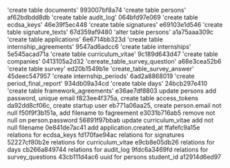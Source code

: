 'create table documents'		        993007bf8a74
'create table persons'			        af62bdbdd8db
'create table audit_log'		        064bfd97e069
'create table ecdsa_keys'		        46e39f5ec448
'create table signatures'		        e69103e1d546
'create table signature_texts'	        67d359af9480
'alter table persons'                   a1a75aaa309c
'create table applications'             6e6714bb323d
'create table internship_agreements'    9547ad6adcc6
'create table internships'              5e545acad71a
'create table curriculum_vitae'         9c189d643d47
'create table companies'                0413105a2d32
'cereate_table_survey_question'         a68e3cea52b6
'create table survey'                   ed20b1549b1e
'create_table_survey_answer'            45deec547957
'create internship_periods'             6ad2a8868019
'create period_final_report'            934db09a34cd
'create table days'                     24bcb297e410
'create table framework_agreements'     e36ae7df8803
update persons add password, unique email f823ee4f375a,
create table access_tokens              da92dd8cf06c,
create startup user                     eb771a06aa25,
create person.email not null            f50f9f3b151a,
add filename to fagreement              e3031b716ab5
remove not null on person.password      56891f97bbab
update curriculum_vitae add not null filename 0e841de7ac41
add application.created_at              ffafefc9a15e
relations for ecdsa_keys                fd170fae94ac
relations for signatures                52227cf80b2e
relations for curriculum_vitae          e9cb8e05db26
relations for days                      cb266a849744
relations for audit_log                 9fdc6a3469fd
relations for survey_questions          43cb111d4ac6
uuid for persons student_id             a12914d6ed97